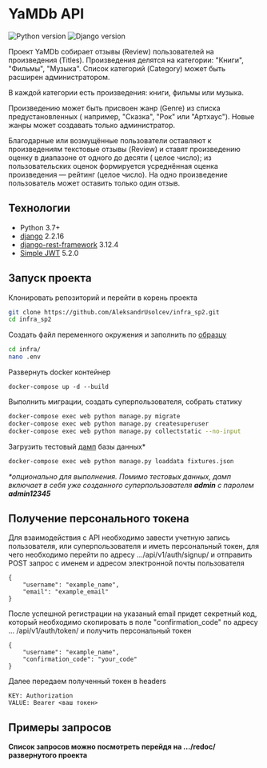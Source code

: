 # YaMDb API
![Python version](https://img.shields.io/badge/python-3.7-yellow) ![Django version](https://img.shields.io/badge/django-2.2-orange)

Проект YaMDb собирает отзывы (Review) пользователей на произведения (Titles).
Произведения делятся на категории: "Книги", "Фильмы", "Музыка". Список
категорий (Category) может быть расширен администратором.

В каждой категории есть произведения: книги, фильмы или музыка. 

Произведению может быть присвоен жанр (Genre) из списка предустановленных (
например, "Сказка", "Рок" или "Артхаус"). Новые жанры может создавать только
администратор.

Благодарные или возмущённые пользователи оставляют к произведениям текстовые
отзывы (Review) и ставят произведению оценку в диапазоне от одного до десяти (
целое число); из пользовательских оценок формируется усреднённая оценка
произведения — рейтинг (целое число). На одно произведение пользователь может
оставить только один отзыв.

## Технологии

- Python 3.7+
- [django](https://github.com/django/django) 2.2.16
- [django-rest-framework](https://github.com/encode/django-rest-framework)
  3.12.4
- [Simple JWT](https://github.com/jazzband/djangorestframework-simplejwt) 5.2.0

## Запуск проекта

Клонировать репозиторий и перейти в корень проекта

```bash
git clone https://github.com/AleksandrUsolcev/infra_sp2.git
cd infra_sp2
``` 

Создать файл переменного окружения и заполнить по [образцу](/infra/example.env)

```bash
cd infra/
nano .env
``` 

Развернуть docker контейнер

```
docker-compose up -d --build 
``` 

Выполнить миграции, создать суперпользователя, собрать статику

```bash
docker-compose exec web python manage.py migrate
docker-compose exec web python manage.py createsuperuser
docker-compose exec web python manage.py collectstatic --no-input
```

Загрузить тестовый [дамп](/infra/fixtures.json) базы данных*

```bash
docker-compose exec web python manage.py loaddata fixtures.json
```

<em>*опционально для выполнения. Помимо тестовых данных, дамп включает в себя уже созданного суперпользователя **admin** с паролем **admin12345**</em>

## Получение персонального токена

Для взаимодействия с API необходимо завести учетную запись пользователя,
или суперпользователя и иметь персональный токен, для чего необходимо
перейти по адресу .../api/v1/auth/signup/ и отправить POST запрос с
именем и адресом электронной почты пользователя

```
{
    "username": "example_name",
    "email": "example_email"
}
``` 

После успешной регистрации на указаный email придет секретный код, который
необходимо скопировать в поле "confirmation_code" по адресу ...
/api/v1/auth/token/ и получить персональный токен

```
{
    "username": "example_name",
    "confirmation_code": "your_code"
}
``` 

Далее передаем полученный токен в headers

```
KEY: Authorization
VALUE: Bearer <ваш токен>
``` 

## Примеры запросов

**Список запросов можно посмотреть перейдя на .../redoc/
развернутого проекта**
